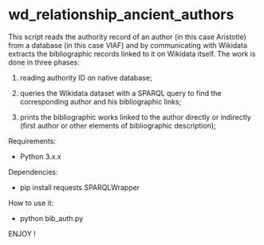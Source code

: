 # wd_relationship_ancient_authors

This script reads the authority record of an author (in this case Aristotle) ​​from a database (in this case VIAF) and by communicating with Wikidata extracts the bibliographic records linked to it on Wikidata itself. The work is done in three phases:

1) reading authority ID on native database;

2) queries the Wikidata dataset with a SPARQL query to find the corresponding author and his bibliographic links;

3) prints the bibliographic works linked to the author directly or indirectly (first author or other elements of bibliographic description);

Requirements: 

  - Python 3.x.x

Dependencies: 

  - pip install requests SPARQLWrapper

How to use it: 

  - python bib_auth.py

ENJOY !
